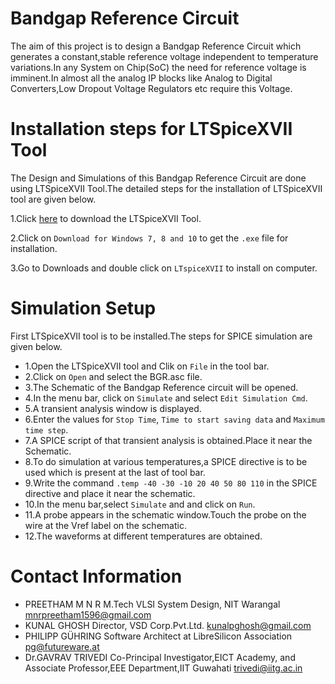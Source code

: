 # Bandgap Reference Circuit
The aim of this project is to design a Bandgap Reference Circuit which generates a constant,stable reference voltage independent to temperature variations.In any System on Chip(SoC) the need for reference voltage is imminent.In almost all the analog IP blocks like Analog to Digital Converters,Low Dropout Voltage Regulators etc require this Voltage.
# Installation steps for LTSpiceXVII Tool
The Design and Simulations of this Bandgap Reference Circuit are done using LTSpiceXVII Tool.The detailed steps for the installation of LTSpiceXVII tool are given below.

1.Click [here](https://www.analog.com/en/design-center/design-tools-and-calculators/ltspice-simulator.html) to download the LTSpiceXVII Tool.

2.Click on `Download for Windows 7, 8 and 10` to get the `.exe` file for installation.

3.Go to Downloads and double click on `LTspiceXVII` to install on computer.

# Simulation Setup
First LTSpiceXVII tool is to be installed.The steps for SPICE simulation are given below.
* 1.Open the LTSpiceXVII tool and Clik on `File` in the tool bar.
* 2.Click on `Open` and select the BGR.asc file.
* 3.The Schematic of the Bandgap Reference circuit will be opened.
* 4.In the menu bar, click on `Simulate` and select `Edit Simulation Cmd`.
* 5.A transient analysis window is displayed.
* 6.Enter the values for `Stop Time`, `Time to start saving data` and `Maximum time step`.
* 7.A SPICE script of that transient analysis is obtained.Place it near the Schematic.
* 8.To do simulation at various temperatures,a SPICE directive is to be used which is present at the last of tool bar.
* 9.Write the command `.temp -40 -30 -10 20 40 50 80 110` in the SPICE directive and place it near the schematic.
* 10.In the menu bar,select `Simulate` and and click on `Run`.
* 11.A probe appears in the schematic window.Touch the probe on the wire at the Vref label on the schematic.
* 12.The waveforms at different temperatures are obtained.
# Contact Information
* PREETHAM M N R M.Tech VLSI System Design, NIT Warangal mnrpreetham1596@gmail.com
* KUNAL GHOSH Director, VSD Corp.Pvt.Ltd. kunalpghosh@gmail.com
* PHILIPP GÜHRING Software Architect at LibreSilicon Association pg@futureware.at
* Dr.GAVRAV TRIVEDI Co-Principal Investigator,EICT Academy,
  and Associate Professor,EEE Department,IIT Guwahati trivedi@iitg.ac.in
